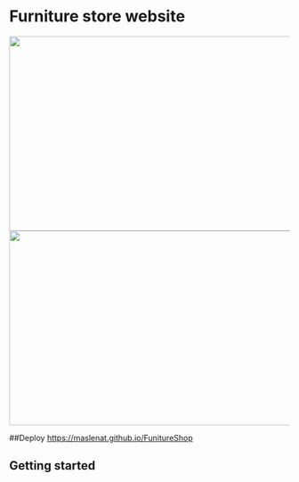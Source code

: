 # Furniture store website


<img width="800px" height="350px"  src="https://github.com/maslenat/Images/raw/main/funiture.png">
<img width="800px" height="350px" src="https://github.com/maslenat/Images/raw/main/furniture2.png">



##Deploy
<a href="https://maslenat.github.io/FunitureShop/">https://maslenat.github.io/FunitureShop</a>

## Getting started



